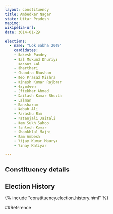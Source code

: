 ```yaml
---
layout: constituency
title: Ambedkar Nagar
state: Uttar Pradesh
mapimg: 
wikipedia-url: 
date: 2014-01-29

elections: 
  - name: "Lok Sabha 2009"
    candidates: 
    - Rakesh Pandey 
    - Bal Mukund Dhuriya 
    - Basant Lal 
    - Bharthari 
    - Chandra Bhushan 
    - Deo Prasad Mishra 
    - Dinesh Kumar Rajbhar 
    - Gayadeen 
    - Iftekhar Ahmad 
    - Kailash Kumar Shukla 
    - Lalman 
    - Mansharam 
    - Nabab Ali 
    - Parashu Ram 
    - Patanjali Jaitali 
    - Ram Sukh Sahoo 
    - Santosh Kumar 
    - Shankhlal Majhi 
    - Ram Ambesh 
    - Vijay Kumar Maurya 
    - Vinay Katiyar 

---
```

## Constituency details


## Election History
{% include "constituency_election_history.html" %}

##Reference
